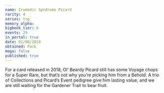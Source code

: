 ```yaml
---
name: Irumodic Syndrome Picard
rarity: 4
series: tng
memory_alpha:
bigbook_tier: 6
events: 29
in_portal: true
date: 01/08/2018
obtained: Pack
mega: false
published: true
---
```


For a card released in 2018, Ol’ Beardy Picard still has some Voyage chops for a Super Rare, but that’s not why you’re picking him from a Behold. A trio of Collections and Picard’s Event pedigree give him lasting value, and we are still waiting for the Gardener Trait to bear fruit.
